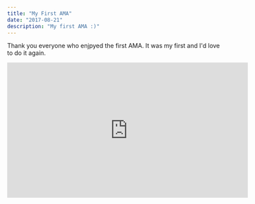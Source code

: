 ```yaml
---
title: "My First AMA"
date: "2017-08-21"
description: "My first AMA :)"
---
```


Thank you everyone who enjpyed the first AMA. It was my first and I'd love to do it again.

<iframe width="560" height="315" src="https://www.youtube.com/embed/DXJ03AraeMQ" frameborder="0" allow="accelerometer; autoplay; encrypted-media; gyroscope; picture-in-picture" allowfullscreen></iframe>